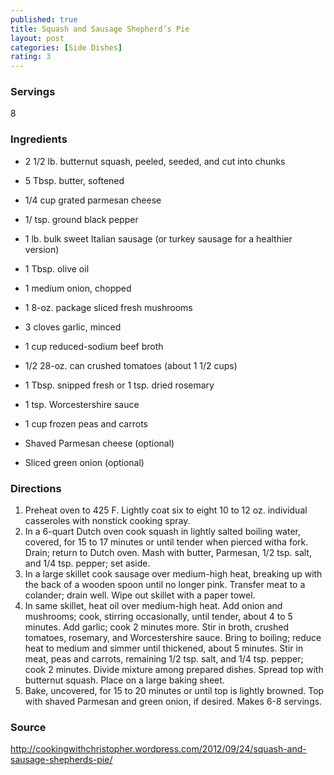 ```yaml
---
published: true
title: Squash and Sausage Shepherd’s Pie
layout: post
categories: [Side Dishes]
rating: 3
---
```

### Servings
8

### Ingredients
- 2 1/2 lb. butternut squash, peeled, seeded, and cut into chunks
- 5 Tbsp. butter, softened
- 1/4 cup grated parmesan cheese
- 1/ tsp. ground black pepper
- 1 lb. bulk sweet Italian sausage (or turkey sausage for a healthier version)
- 1 Tbsp. olive oil
- 1 medium onion, chopped
- 1 8-oz. package sliced fresh mushrooms
- 3 cloves garlic, minced
- 1 cup reduced-sodium beef broth
- 1/2 28-oz. can crushed tomatoes (about 1 1/2 cups)
- 1 Tbsp. snipped fresh or 1 tsp. dried rosemary
- 1 tsp. Worcestershire sauce


- 1 cup frozen peas and carrots
- Shaved Parmesan cheese (optional)
- Sliced green onion (optional)

### Directions
1. Preheat oven to 425 F.   Lightly coat six to eight 10 to 12 oz. individual casseroles with nonstick cooking spray.
2. In a 6-quart Dutch oven cook squash in lightly salted boiling water, covered, for 15 to 17 minutes or until tender when pierced witha fork.  Drain; return to Dutch oven.  Mash with butter, Parmesan, 1/2 tsp. salt, and 1/4 tsp. pepper; set aside.
3. In a large skillet cook sausage over medium-high heat, breaking up with the back of a wooden spoon until no longer pink.  Transfer meat to a colander; drain well.  Wipe out skillet with a paper towel.
4. In same skillet, heat oil over medium-high heat.  Add onion and mushrooms; cook, stirring occasionally, until tender, about 4 to 5 minutes.  Add garlic; cook 2 minutes more.  Stir in broth, crushed tomatoes, rosemary, and Worcestershire sauce.  Bring to boiling; reduce heat to medium and simmer until thickened, about 5 minutes.  Stir in meat, peas and carrots, remaining 1/2 tsp. salt, and 1/4 tsp. pepper; cook 2 minutes.  Divide mixture among prepared dishes.  Spread top with butternut squash.  Place on a large baking sheet.
5. Bake, uncovered, for 15 to 20 minutes or until top is lightly browned.  Top with shaved Parmesan and green onion, if desired.  Makes 6-8 servings.

### Source
<a href="http://cookingwithchristopher.wordpress.com/2012/09/24/squash-and-sausage-shepherds-pie/" target="new">http://cookingwithchristopher.wordpress.com/2012/09/24/squash-and-sausage-shepherds-pie/</a>
